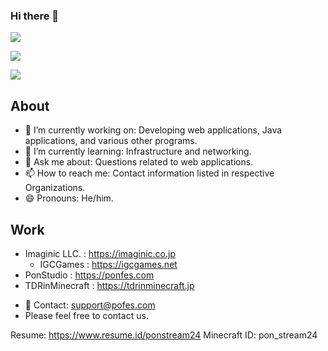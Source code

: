 ### Hi there 👋

![](http://github-profile-summary-cards.vercel.app/api/cards/profile-details?username=ponstream24&theme=default)

![](https://github-readme-stats-ponstream24s-projects.vercel.app/api/top-langs/?layout=compact&count_private=true&username=ponstream24)

![](https://github-readme-stats-ponstream24s-projects.vercel.app/api?count_private=true&username=ponstream24)

## About

- 🔭 I’m currently working on: Developing web applications, Java applications, and various other programs.
- 🌱 I’m currently learning: Infrastructure and networking.
- 💬 Ask me about: Questions related to web applications.
- 📫 How to reach me: Contact information listed in respective Organizations.
- 😄 Pronouns: He/him.
<!-- - ⚡ Fun fact: Not specified. -->
<!-- - 👯 I’m looking to collaborate on: Not specified.
- 🤔 I’m looking for help with: Not specified.-->

## Work
- Imaginic LLC. : https://imaginic.co.jp
  - IGCGames : https://igcgames.net
- PonStudio : https://ponfes.com
- TDRinMinecraft : https://tdrinminecraft.jp
<!-- 
AND : anbu.com
TDRinMinecraft : https://tdrinminecraft.jp
-->
  
- 💬 Contact: support@pofes.com
- Please feel free to contact us.  

Resume: https://www.resume.id/ponstream24
Minecraft ID: pon_stream24
<!--
**ponstream24/ponstream24** is a ✨ _special_ ✨ repository because its `README.md` (this file) appears on your GitHub profile.

Here are some ideas to get you started:

- 🔭 I’m currently working on ...
- 🌱 I’m currently learning ...
- 👯 I’m looking to collaborate on ...
- 🤔 I’m looking for help with ...
- 💬 Ask me about ...
- 📫 How to reach me: ...
- 😄 Pronouns: ...
- ⚡ Fun fact: ...
 -->

